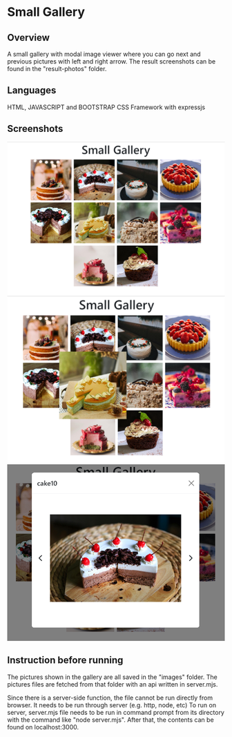 # Small Gallery

## Overview

A small gallery with modal image viewer where you can go next and previous pictures with left and right arrow.
The result screenshots can be found in the "result-photos" folder.

## Languages

HTML, JAVASCRIPT and BOOTSTRAP CSS Framework with expressjs

## Screenshots

![gallery-img](./result-photos/gallery.png)
![hovered-img](./result-photos/hovered.png)
![image-viewer](./result-photos/image-viewer.png)

## Instruction before running

The pictures shown in the gallery are all saved in the "images" folder. The pictures files are fetched from that folder with an api written in server.mjs.

Since there is a server-side function, the file cannot be run directly from browser.
It needs to be run through server (e.g. http, node, etc)
To run on server, server.mjs file needs to be run in command prompt from its directory with the command like "node server.mjs".
After that, the contents can be found on localhost:3000.

